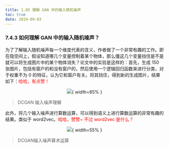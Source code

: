 ```yaml
---
title: 1.05 理解 GAN 中的输入随机噪声
toc: true
date: 2019-09-03
---
```


### 7.4.3 如何理解 GAN 中的输入随机噪声？

为了了解输入随机噪声每一个维度代表的含义，作者做了一个非常有趣的工作。即在隐空间上，假设知道哪几个变量控制着某个物体，那么僵这几个变量挡住是不是就可以将生成图片中的某个物体消失？论文中的实验是这样的：首先，生成 150 张图片，包括有窗户的和没有窗户的，然后使用一个逻辑回归函数来进行分类，对于权重不为 $0$ 的特征，认为它和窗户有关。将其挡住，得到新的生成图片，结果如下：<span style="color:red;">哈哈，有点赞！</span>

<center>

![](http://images.iterate.site/blog/image/20190722/60KrmdwoQjAV.png?imageslim){ width=85% }

</center>

> DCGAN 输入噪声理解

此外，将几个输入噪声进行算数运算，可以得到语义上进行算数运算的非常有趣的结果。类似于 word2vec。<span style="color:red;">哈哈，赞赞~ 不过 word2vec 是什么？</span>

<center>

![](http://images.iterate.site/blog/image/20190722/inn0gKpijXkr.png?imageslim){ width=55% }

</center>

> DCGAN输入噪声算术运算
